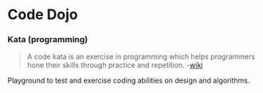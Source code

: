 # Code Dojo

### Kata (programming)
> A code kata is an exercise in programming which helps programmers
> hone their skills through practice and repetition.
> -[wiki](https://en.wikipedia.org/wiki/Kata_(programming))

Playground to test and exercise coding abilities on design and algorithms.
